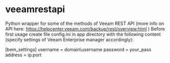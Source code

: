 # veeamrestapi

Python wrapper for some of the methods of Veeam REST API (more info on API here: https://helpcenter.veeam.com/backup/rest/overview.html )
Before first usage create file config.ini in app directory with the following content (specify settings of Veeam Enterprise manager accordingly):

[bem_settings]
username = domain\username
password = your_pass
address = ip:port

